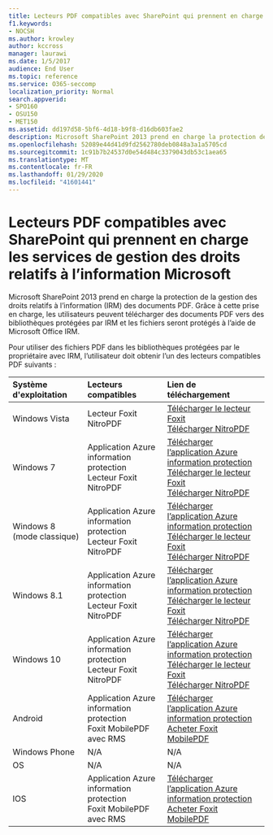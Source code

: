 ```yaml
---
title: Lecteurs PDF compatibles avec SharePoint qui prennent en charge les services de gestion des droits relatifs à l’information Microsoft
f1.keywords:
- NOCSH
ms.author: krowley
author: kccross
manager: laurawi
ms.date: 1/5/2017
audience: End User
ms.topic: reference
ms.service: O365-seccomp
localization_priority: Normal
search.appverid:
- SPO160
- OSU150
- MET150
ms.assetid: dd197d58-5bf6-4d18-b9f8-d16db603fae2
description: Microsoft SharePoint 2013 prend en charge la protection de la gestion des droits relatifs à l’information (IRM) des documents PDF. Grâce à cette prise en charge, les utilisateurs peuvent télécharger des documents PDF vers des bibliothèques protégées par IRM et les fichiers seront protégés à l’aide de Microsoft Office IRM.
ms.openlocfilehash: 52089e44d41d9fd2562780deb0848a3a1a5705cd
ms.sourcegitcommit: 1c91b7b24537d0e54d484c3379043db53c1aea65
ms.translationtype: MT
ms.contentlocale: fr-FR
ms.lasthandoff: 01/29/2020
ms.locfileid: "41601441"
---
```

# <a name="sharepoint-compatible-pdf-readers-that-support-microsoft-information-rights-management-services"></a>Lecteurs PDF compatibles avec SharePoint qui prennent en charge les services de gestion des droits relatifs à l’information Microsoft

Microsoft SharePoint 2013 prend en charge la protection de la gestion des droits relatifs à l’information (IRM) des documents PDF. Grâce à cette prise en charge, les utilisateurs peuvent télécharger des documents PDF vers des bibliothèques protégées par IRM et les fichiers seront protégés à l’aide de Microsoft Office IRM.
  
Pour utiliser des fichiers PDF dans les bibliothèques protégées par le propriétaire avec IRM, l’utilisateur doit obtenir l’un des lecteurs compatibles PDF suivants :
  
|**Système d'exploitation**|**Lecteurs compatibles**|**Lien de téléchargement**|
|:-----|:-----|:-----|
|Windows Vista  <br/> |Lecteur Foxit  <br/> NitroPDF  <br/> |[Télécharger le lecteur Foxit](https://go.microsoft.com/fwlink/?linkid=253210) <br/> [Télécharger NitroPDF](https://www.gonitro.com/pdf-reader) <br/> |
|Windows 7  <br/> |Application Azure information protection  <br/> Lecteur Foxit  <br/> NitroPDF  <br/> |[Télécharger l’application Azure information protection](https://go.microsoft.com/fwlink/?linkid=837797) <br/> [Télécharger le lecteur Foxit](https://go.microsoft.com/fwlink/?linkid=253210) <br/> [Télécharger NitroPDF](https://www.gonitro.com/pdf-reader) <br/> |
|Windows 8 (mode classique)  <br/> |Application Azure information protection  <br/> Lecteur Foxit  <br/> NitroPDF  <br/> |[Télécharger l’application Azure information protection](https://go.microsoft.com/fwlink/?linkid=837797) <br/> [Télécharger le lecteur Foxit](https://go.microsoft.com/fwlink/?linkid=253210) <br/> [Télécharger NitroPDF](https://www.gonitro.com/pdf-reader) <br/> |
|Windows 8.1  <br/> |Application Azure information protection  <br/> Lecteur Foxit  <br/> NitroPDF  <br/> |[Télécharger l’application Azure information protection](https://go.microsoft.com/fwlink/?linkid=837797) <br/> [Télécharger le lecteur Foxit](https://go.microsoft.com/fwlink/?linkid=253210) <br/> [Télécharger NitroPDF](https://www.gonitro.com/pdf-reader) <br/> |
|Windows 10  <br/> |Application Azure information protection  <br/> Lecteur Foxit  <br/> NitroPDF  <br/> |[Télécharger l’application Azure information protection](https://go.microsoft.com/fwlink/?linkid=837797) <br/> [Télécharger le lecteur Foxit](https://go.microsoft.com/fwlink/?linkid=253210) <br/> [Télécharger NitroPDF](https://www.gonitro.com/pdf-reader) <br/> |
|Android  <br/> |Application Azure information protection  <br/> Foxit MobilePDF avec RMS  <br/> |[Télécharger l’application Azure information protection](https://go.microsoft.com/fwlink/?linkid=836827) <br/> [Acheter Foxit MobilePDF](https://play.google.com/store/apps/details?id=com.foxit.mobile.pdf.lite) <br/> |
|Windows Phone  <br/> |N/A  <br/> |N/A  <br/> |
|OS  <br/> |N/A  <br/> |N/A  <br/> |
|IOS  <br/> |Application Azure information protection  <br/> Foxit MobilePDF avec RMS  <br/> |[Télécharger l’application Azure information protection](https://go.microsoft.com/fwlink/?linkid=836828) <br/> [Acheter Foxit MobilePDF](https://play.google.com/store/apps/details?id=com.foxit.mobile.pdf.lite) <br/> |
   

